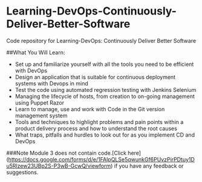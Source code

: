 # Learning-DevOps-Continuously-Deliver-Better-Software
Code repository for Learning-DevOps: Continuously Deliver Better Software

##What You Will Learn:
* Set up and familiarize yourself with all the tools you need to be efficient with DevOps
* Design an application that is suitable for continuous deployment systems with Devops in mind 
* Test the code using automated regression testing with Jenkins Selenium
* Managing the lifecycle of hosts, from creation to on-going management using Puppet Razor
* Learn to manage, use and work with Code in the Git version management system
* Tools and techniques to highlight problems and pain points within a product delivery process and how to understand the root causes 
* What traps, pitfalls and hurdles to look out for as you implement CD and DevOps

###Note
Module 3 does not contain code.[Click here] (https://docs.google.com/forms/d/e/1FAIpQLSe5qwunkGf6PUvzPirPDtuy1Du5Rlzew23UBp2S-P3wB-GcwQ/viewform) if you have any feedback or suggestions.
